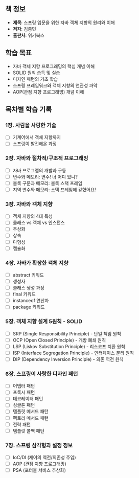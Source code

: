## 책 정보
- **제목**: 스프링 입문을 위한 자바 객체 지향의 원리와 이해
- **저자**: 김종민
- **출판사**: 위키북스

## 학습 목표
- 자바 객체 지향 프로그래밍의 핵심 개념 이해
- SOLID 원칙 습득 및 실습
- 디자인 패턴의 기초 학습
- 스프링 프레임워크와 객체 지향의 연관성 파악
- AOP(관점 지향 프로그래밍) 개념 이해

## 목차별 학습 기록

### 1장. 사람을 사랑한 기술
- [ ] 기계어에서 객체 지향까지
- [ ] 스프링이 발전해온 과정

### 2장. 자바와 절차적/구조적 프로그래밍
- [ ] 자바 프로그램의 개발과 구동
- [ ] 변수와 메모리: 변수! 너 어디 있니?
- [ ] 블록 구문과 메모리: 블록 스택 프레임
- [ ] 지역 변수와 메모리: 스택 프레임에 갇혔어요!

### 3장. 자바와 객체 지향
- [ ] 객체 지향의 4대 특성
- [ ] 클래스 vs 객체 vs 인스턴스
- [ ] 추상화
- [ ] 상속
- [ ] 다형성
- [ ] 캡슐화

### 4장. 자바가 확장한 객체 지향
- [ ] abstract 키워드
- [ ] 생성자
- [ ] 클래스 생성 과정
- [ ] final 키워드
- [ ] instanceof 연산자
- [ ] package 키워드

### 5장. 객체 지향 설계 5원칙 - SOLID
- [ ] SRP (Single Responsibility Principle) - 단일 책임 원칙
- [ ] OCP (Open Closed Principle) - 개방 폐쇄 원칙
- [ ] LSP (Liskov Substitution Principle) - 리스코프 치환 원칙
- [ ] ISP (Interface Segregation Principle) - 인터페이스 분리 원칙
- [ ] DIP (Dependency Inversion Principle) - 의존 역전 원칙

### 6장. 스프링이 사랑한 디자인 패턴
- [ ] 어댑터 패턴
- [ ] 프록시 패턴
- [ ] 데코레이터 패턴
- [ ] 싱글톤 패턴
- [ ] 템플릿 메서드 패턴
- [ ] 팩토리 메서드 패턴
- [ ] 전략 패턴
- [ ] 템플릿 콜백 패턴

### 7장. 스프링 삼각형과 설정 정보
- [ ] IoC/DI (제어의 역전/의존성 주입)
- [ ] AOP (관점 지향 프로그래밍)
- [ ] PSA (포터블 서비스 추상화)
